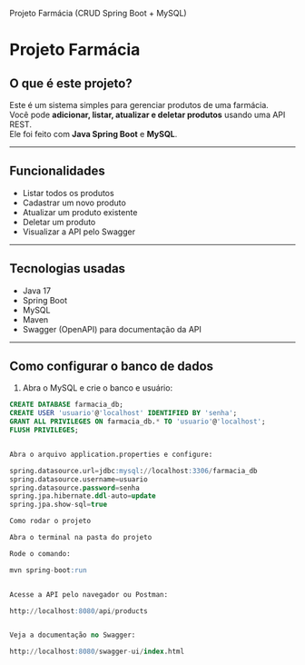 Projeto Farmácia (CRUD Spring Boot + MySQL)
# Projeto Farmácia

## O que é este projeto?
Este é um sistema simples para gerenciar produtos de uma farmácia.  
Você pode **adicionar, listar, atualizar e deletar produtos** usando uma API REST.  
Ele foi feito com **Java Spring Boot** e **MySQL**.

---

## Funcionalidades
- Listar todos os produtos
- Cadastrar um novo produto
- Atualizar um produto existente
- Deletar um produto
- Visualizar a API pelo Swagger

---

## Tecnologias usadas
- Java 17
- Spring Boot
- MySQL
- Maven
- Swagger (OpenAPI) para documentação da API

---

## Como configurar o banco de dados
1. Abra o MySQL e crie o banco e usuário:
```sql
CREATE DATABASE farmacia_db;
CREATE USER 'usuario'@'localhost' IDENTIFIED BY 'senha';
GRANT ALL PRIVILEGES ON farmacia_db.* TO 'usuario'@'localhost';
FLUSH PRIVILEGES;


Abra o arquivo application.properties e configure:

spring.datasource.url=jdbc:mysql://localhost:3306/farmacia_db
spring.datasource.username=usuario
spring.datasource.password=senha
spring.jpa.hibernate.ddl-auto=update
spring.jpa.show-sql=true

Como rodar o projeto

Abra o terminal na pasta do projeto

Rode o comando:

mvn spring-boot:run


Acesse a API pelo navegador ou Postman:

http://localhost:8080/api/products


Veja a documentação no Swagger:

http://localhost:8080/swagger-ui/index.html
